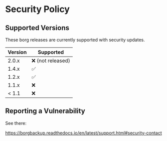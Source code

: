 # Security Policy

## Supported Versions

These borg releases are currently supported with security updates.

| Version | Supported          |
|---------|--------------------|
| 2.0.x   | :x: (not released) |
| 1.4.x   | :white_check_mark: |
| 1.2.x   | :white_check_mark: |
| 1.1.x   | :x:                |
| < 1.1   | :x:                |

## Reporting a Vulnerability

See there:

https://borgbackup.readthedocs.io/en/latest/support.html#security-contact
